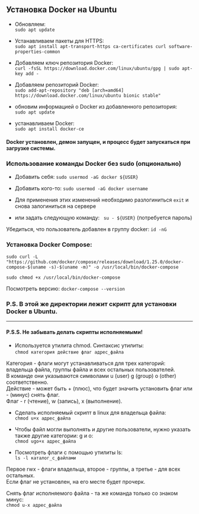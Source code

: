 ## Установка Docker на Ubuntu

* Обновляем: </br>
```sudo apt update```    


* Устанавливаем пакеты для HTTPS: </br>
```sudo apt install apt-transport-https ca-certificates curl software-properties-common```


* Добавляем ключ репозитория Docker: </br>
```curl -fsSL https://download.docker.com/linux/ubuntu/gpg | sudo apt-key add - ```


* Добавляем репозиторий Docker:  </br>
```sudo add-apt-repository "deb [arch=amd64] https://download.docker.com/linux/ubuntu bionic stable"```


* обновим информацией о Docker из добавленного репозитория: </br>
    ```sudo apt update```


* устанавливаем Docker: </br>
    ```sudo apt install docker-ce```

#### Docker установлен, демон запущен, и процесс будет запускаться при загрузке системы.  

### Использование команды Docker без sudo (опционально) </br>
* Добавить себя:  ```sudo usermod -aG docker ${USER}```
* Добавить кого-то: ```sudo usermod -aG docker username```


* Для применения этих изменений необходимо разлогиниться ```exit``` и снова залогиниться на сервере 
* или задать следующую команду:  ``` su - ${USER}``` (потребуется пароль)


Убедиться, что пользователь добавлен в группу docker:
```id -nG```

### Установка Docker Compose:
```sudo curl -L "https://github.com/docker/compose/releases/download/1.25.0/docker-compose-$(uname -s)-$(uname -m)" -o /usr/local/bin/docker-compose```  </br>

```sudo chmod +x /usr/local/bin/docker-compose```

Посмотреть версию:
```docker-compose --version```


### P.S. В этой же директории лежит скрипт для установки Docker в Ubuntu. </br>

_____________
 
#### P.S.S. Не забывать делать скрипты исполняемыми!
* Используется утилита chmod. 
  Синтаксис утилиты: </br>
  ```chmod категория действие флаг адрес_файла```

Категория - флаги могут устанавливаться для трех категорий: владельца файла, группы файла и всех остальных пользователей. </br> 
В команде они указываются символами u (user) g (group) o (other) соответственно. </br>
Действие - может быть + (плюс), что будет значить установить флаг или - (минус) снять флаг. </br>
Флаг - r (чтение), w (запись), x (выполнение).

* Сделать исполняемый скрипт в linux для владельца файла: </br>
```chmod u+x адрес_файла```

* Чтобы файл могли выполнять и другие пользователи, нужно указать также другие категории: g и o: </br>
```chmod ugo+x адрес_файла```

* Посмотреть флаги с помощью утилиты ls: </br>
```ls -l каталог_с_файлами```

Первое rwx - флаги владельца, второе - группы, а третье - для всех остальных.  </br>
Если флаг не установлен, на его месте будет прочерк.

Снять флаг исполняемого файла - та же команда только со знаком минус: </br>
```chmod u-x адрес_файла```



